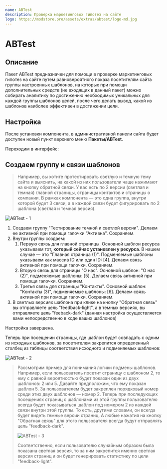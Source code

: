 ```yaml
---
name: ABTest
description: Проверка маркетинговых гипотез на сайте
logo: https://modstore.pro/assets/extras/abtest/logo-md.jpg
---
```

# ABTest

## Описание

Пакет ABTest предназначен для помощи в проверке маркетинговых гипотез на сайте путем равновероятного показа посетителям сайта группы настроенных шаблонов, на которых при помощи дополнительных средств (не входящих в данный пакет) можно собирать аналитику по достижению необходимых уникальных для каждой группы шаблонов целей, после чего делать вывод, какой из шаблонов наиболее эффективен в достижении цели.

## Настройка

После установки компонента, в административной панели сайта будет доступен новый пункт верхнего меню **Пакеты/ABTest**.

Переходим в интерфейс:

## Создаем группу и связи шаблонов

> Например, вы хотите протестировать светлую и темную тему сайта и выяснить, на какой из них пользователи чаще нажимают на кнопку обратной связи. У вас есть по 2 версии (светлая и темная) главной страницы, страницы контактов и страницы о компании. В рамках компонента — это одна группа, внутри которой будет 3 связи, а в каждой связи будет фигурировать по 2 шаблона (светлая и темная версия).

![ABTest - 1](https://file.modx.pro/files/1/d/b/1dba6c27b7e4b7871bbc00d34dcfef01.jpg)

1. Создаем группу "Тестирование темной и светлой версии". Делаем ее активной при помощи галочки "Активна". Сохраняем.
2. Внутри группы создаем:
    1. Первую связь для главной страницы. Основной шаблон ресурса указываем тот, **который сейчас установлен у ресурса**. В нашем случае — это "Главная страница (1)". Подменяемые шаблоны указываем как массив ID или один ID: \[4\]. Делаем связь активной при помощи галочки. Сохраняем.
    2. Вторую связь для страницы "О нас". Основной шаблон: "О нас (2)", подменяемые шаблоны: \[5\]. Делаем связь активной при помощи галочки. Сохраняем.
    3. Третья связь для страницы "Контакты". Основной шаблон: "Контакты (3)", подменяемые шаблоны: \[6\]. Делаем связь активной при помощи галочки. Сохраняем.
3. В светлых версиях шаблона при клике на кнопку "Обратная связь" вы отправляете цель "feedback-light", а в темных версиях, вы отправляете цель "feeback-dark" (данная настройка осуществляется вами непосредственно в коде ваших шаблонов)

Настройка завершена.

Теперь при посещении страницы, где шаблон будет совпадать с одним из исходных шаблонов, за посетителем закрепится определенный столбец из таблицы соответствия исходного и подменяемых шаблонов:

![ABTest - 2](https://file.modx.pro/files/6/d/e/6de00c84bde30b71881580acfe1170a0.jpg)

> Рассмотрим пример для понимания логики подмены шаблонов. Например, если пользователь посетит страницу с шаблоном 2, то ему с равной вероятностью будет показан один из двух шаблонов: 2 или 5. Давайте предположим, что ему показан шаблон 5. За пользователем будет закреплен порядковый номер среди этих двух шаблонов — номер 2. Теперь при последующих посещениях страниц с шаблонами из этой группы пользователю всегда будет показываться шаблон под номером 2 из каждой связи внутри этой группы. То есть, другими словами, он всегда будет видеть темные версии страниц. А любые нажатия на кнопку "Обратная связь" для этого пользователя всегда будут отправлять цель "feedback-dark".
>
> ![ABTest - 3](https://file.modx.pro/files/d/5/3/d538b9d7be764af23f393a852b6c0496.jpg)
>
> Соответственно, если пользователю случайным образом была показана светлая версия, то за ним закрепится именно светлая версия страниц и он будет генерировать статистику по цели "feedback-light".
